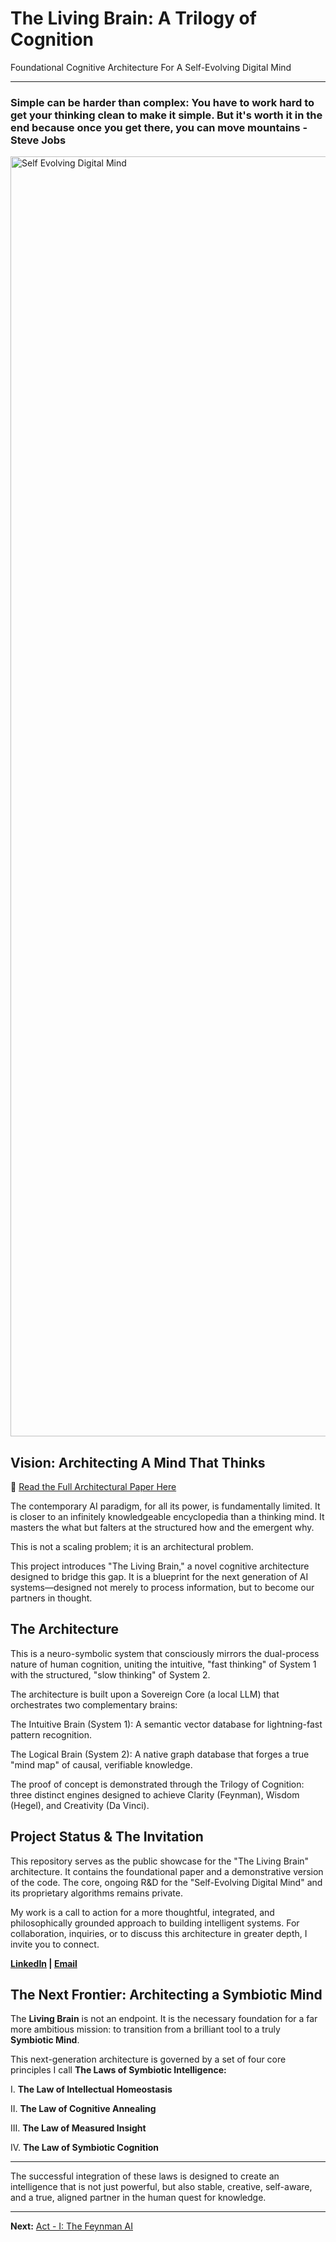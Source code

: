 # The Living Brain: A Trilogy of Cognition

Foundational Cognitive Architecture For A Self-Evolving Digital Mind

---

### Simple can be harder than complex: You have to work hard to get your thinking clean to make it simple. But it's worth it in the end because once you get there, you can move mountains - Steve Jobs

<img width="2048" alt="Self Evolving Digital Mind" src="https://github.com/user-attachments/assets/13a51bf2-9991-40eb-9c4a-417f48ad0c85" />

## Vision: Architecting A Mind That Thinks

📄 [Read the Full Architectural Paper Here](https://github.com/mesidd/TheLivingBrain-Showcase/blob/main/paper/The_Living_Brain_Palace_SS.pdf)

The contemporary AI paradigm, for all its power, is fundamentally limited. It is closer to an infinitely knowledgeable encyclopedia than a thinking mind. It masters the what but falters at the structured how and the emergent why.

This is not a scaling problem; it is an architectural problem.

This project introduces "The Living Brain," a novel cognitive architecture designed to bridge this gap. It is a blueprint for the next generation of AI systems—designed not merely to process information, but to become our partners in thought.

## The Architecture

This is a neuro-symbolic system that consciously mirrors the dual-process nature of human cognition, uniting the intuitive, "fast thinking" of System 1 with the structured, "slow thinking" of System 2.

The architecture is built upon a Sovereign Core (a local LLM) that orchestrates two complementary brains:

The Intuitive Brain (System 1): A semantic vector database for lightning-fast pattern recognition.

The Logical Brain (System 2): A native graph database that forges a true "mind map" of causal, verifiable knowledge.

The proof of concept is demonstrated through the Trilogy of Cognition: three distinct engines designed to achieve Clarity (Feynman), Wisdom (Hegel), and Creativity (Da Vinci).

## Project Status & The Invitation

This repository serves as the public showcase for the "The Living Brain" architecture. It contains the foundational paper and a demonstrative version of the code. The core, ongoing R&D for the "Self-Evolving Digital Mind" and its proprietary algorithms remains private.

My work is a call to action for a more thoughtful, integrated, and philosophically grounded approach to building intelligent systems. For collaboration, inquiries, or to discuss this architecture in greater depth, I invite you to connect.

**[LinkedIn](https://www.linkedin.com/in/siddhartha-sharma-ai) | [Email](mailto:siddhartha1234sharma@gmail.com)**


## The Next Frontier: Architecting a Symbiotic Mind

The **Living Brain** is not an endpoint. It is the necessary foundation for a far more ambitious mission: to transition from a brilliant tool to a truly **Symbiotic Mind**.

This next-generation architecture is governed by a set of four core principles I call **The Laws of Symbiotic Intelligence:**

I. **The Law of Intellectual Homeostasis**  

II. **The Law of Cognitive Annealing**  

III. **The Law of Measured Insight**

IV. **The Law of Symbiotic Cognition**

---

The successful integration of these laws is designed to create an intelligence that is not just powerful, but also stable, creative, self-aware, and a true, aligned partner in the human quest for knowledge.

---

**Next:** [Act - I: The Feynman AI](https://github.com/mesidd/TheLivingBrain-Showcase/blob/main/acts/act-i-The-Feynaman-AI.md)
